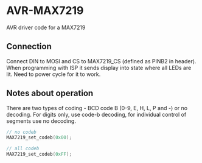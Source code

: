 # AVR-MAX7219
AVR driver code for a MAX7219

## Connection
Connect DIN to MOSI and CS to MAX7219_CS (defined as PINB2 in header).  
When programming with ISP it sends display into state where all LEDs are lit. Need to power cycle for it to work.

## Notes about operation
There are two types of coding - BCD code B (0-9, E, H, L, P and -) or no decoding. For digits only, use code-b decoding, for individual control of segments use no decoding.
```c
// no codeb
MAX7219_set_codeb(0x00);

// all codeb
MAX7219_set_codeb(0xFF);
```
